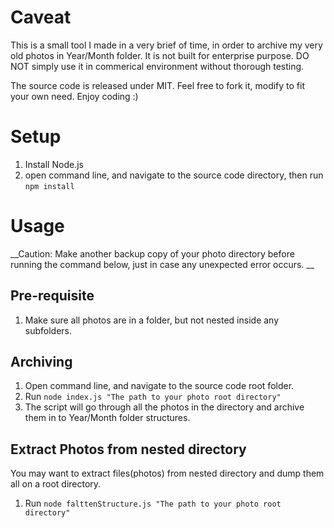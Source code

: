 # Caveat

This is a small tool I made in a very brief of time, in order to archive my very old photos in Year/Month folder.  It is not built for enterprise purpose. DO NOT simply use it in commerical environment without thorough testing. 

The source code is released under MIT. Feel free to fork it, modify to fit your own need. Enjoy coding :) 

# Setup 
1. Install Node.js 
1. open command line, and navigate to the source code directory, then run ```npm install```

# Usage

__Caution: Make another backup copy of your photo directory before running the command below, just in case any unexpected error occurs.  __

## Pre-requisite 
1. Make sure all photos are in a folder, but not nested inside any subfolders. 

## Archiving 
1. Open command line, and navigate to the source code root folder.
1. Run ```node index.js "The path to your photo root directory"```
1. The script will go through all the photos in the directory and archive them in to Year/Month folder structures.

## Extract Photos from nested directory
You may want to extract files(photos) from nested directory and dump them all on a root directory.
1. Run ```node falttenStructure.js "The path to your photo root directory"```
